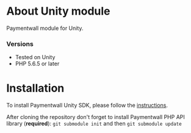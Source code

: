 # About Unity module
Paymentwall module for Unity.


### Versions
* Tested on Unity
* PHP 5.6.5 or later

# Installation
To install Paymentwall Unity SDK, please follow the [instructions](https://www.paymentwall.com/en/documentation/Unity/3609).

After cloning the repository don't forget to install Paymentwall PHP API library (**required**):
`git submodule init` and then `git submodule update`
